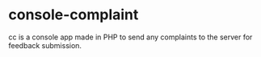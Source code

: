 # console-complaint
cc is a console app made in PHP to send any complaints to the server for feedback submission.
